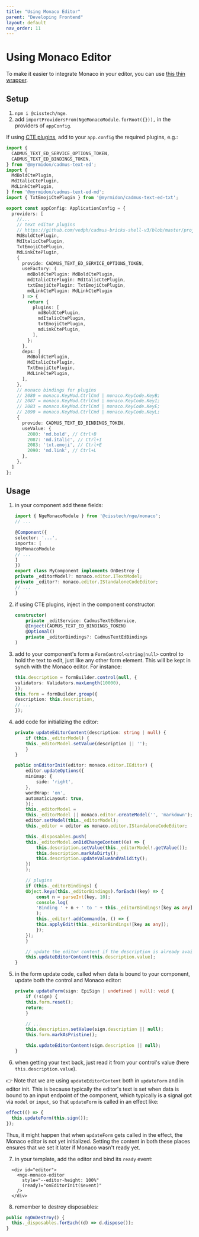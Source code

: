 ```yaml
---
title: "Using Monaco Editor"
parent: "Developing Frontend"
layout: default
nav_order: 11
---
```


# Using Monaco Editor

To make it easier to integrate Monaco in your editor, you can use [this thin wrapper](https://cisstech.github.io/nge/docs/nge-monaco/getting-started).

## Setup

1. `npm i @cisstech/nge`.
2. add `importProvidersFrom(NgeMonacoModule.forRoot({})),` in the providers of `appConfig`.

If using [CTE plugins](https://github.com/vedph/cadmus-bricks-shell-v3/blob/master/projects/myrmidon/cadmus-text-ed/README.md), add to your `app.config` the required plugins, e.g.:

```ts
import {
  CADMUS_TEXT_ED_SERVICE_OPTIONS_TOKEN,
  CADMUS_TEXT_ED_BINDINGS_TOKEN,
} from '@myrmidon/cadmus-text-ed';
import {
  MdBoldCtePlugin,
  MdItalicCtePlugin,
  MdLinkCtePlugin,
} from '@myrmidon/cadmus-text-ed-md';
import { TxtEmojiCtePlugin } from '@myrmidon/cadmus-text-ed-txt';

export const appConfig: ApplicationConfig = {
  providers: [
    //...
    // text editor plugins
    // https://github.com/vedph/cadmus-bricks-shell-v3/blob/master/projects/myrmidon/cadmus-text-ed/README.md
    MdBoldCtePlugin,
    MdItalicCtePlugin,
    TxtEmojiCtePlugin,
    MdLinkCtePlugin,
    {
      provide: CADMUS_TEXT_ED_SERVICE_OPTIONS_TOKEN,
      useFactory: (
        mdBoldCtePlugin: MdBoldCtePlugin,
        mdItalicCtePlugin: MdItalicCtePlugin,
        txtEmojiCtePlugin: TxtEmojiCtePlugin,
        mdLinkCtePlugin: MdLinkCtePlugin
      ) => {
        return {
          plugins: [
            mdBoldCtePlugin,
            mdItalicCtePlugin,
            txtEmojiCtePlugin,
            mdLinkCtePlugin,
          ],
        };
      },
      deps: [
        MdBoldCtePlugin,
        MdItalicCtePlugin,
        TxtEmojiCtePlugin,
        MdLinkCtePlugin,
      ],
    },
    // monaco bindings for plugins
    // 2080 = monaco.KeyMod.CtrlCmd | monaco.KeyCode.KeyB;
    // 2087 = monaco.KeyMod.CtrlCmd | monaco.KeyCode.KeyI;
    // 2083 = monaco.KeyMod.CtrlCmd | monaco.KeyCode.KeyE;
    // 2090 = monaco.KeyMod.CtrlCmd | monaco.KeyCode.KeyL;
    {
      provide: CADMUS_TEXT_ED_BINDINGS_TOKEN,
      useValue: {
        2080: 'md.bold', // Ctrl+B
        2087: 'md.italic', // Ctrl+I
        2083: 'txt.emoji', // Ctrl+E
        2090: 'md.link', // Ctrl+L
      },
    },
  ]
};
```

## Usage

1. in your component add these fields:

    ```ts
    import { NgeMonacoModule } from '@cisstech/nge/monaco';
    // ...

    @Component({
    selector: '...',
    imports: [
    NgeMonacoModule
    // ...
    ]
    })
    export class MyComponent implements OnDestroy {
    private _editorModel?: monaco.editor.ITextModel;
    private _editor?: monaco.editor.IStandaloneCodeEditor;
    // ...
    }
    ```

2. if using CTE plugins, inject in the component constructor:

    ```ts
    constructor(
        private _editService: CadmusTextEdService,
        @Inject(CADMUS_TEXT_ED_BINDINGS_TOKEN)
        @Optional()
        private _editorBindings?: CadmusTextEdBindings
    )
    ```

3. add to your component's form a `FormControl<string|null>` control to hold the text to edit, just like any other form element. This will be kept in synch with the Monaco editor. For instance:

    ```ts
    this.description = formBuilder.control(null, {
    validators: Validators.maxLength(10000),
    });
    this.form = formBuilder.group({
    description: this.description,
    // ...
    });
    ```

4. add code for initializing the editor:

    ```ts
    private updateEditorContent(description: string | null) {
        if (this._editorModel) {
        this._editorModel.setValue(description || '');
        }
    }

    public onEditorInit(editor: monaco.editor.IEditor) {
        editor.updateOptions({
        minimap: {
            side: 'right',
        },
        wordWrap: 'on',
        automaticLayout: true,
        });
        this._editorModel =
        this._editorModel || monaco.editor.createModel('', 'markdown');
        editor.setModel(this._editorModel);
        this._editor = editor as monaco.editor.IStandaloneCodeEditor;

        this._disposables.push(
        this._editorModel.onDidChangeContent((e) => {
            this.description.setValue(this._editorModel!.getValue());
            this.description.markAsDirty();
            this.description.updateValueAndValidity();
        })
        );

        // plugins
        if (this._editorBindings) {
        Object.keys(this._editorBindings).forEach((key) => {
            const n = parseInt(key, 10);
            console.log(
            'Binding ' + n + ' to ' + this._editorBindings![key as any]
            );
            this._editor!.addCommand(n, () => {
            this.applyEdit(this._editorBindings![key as any]);
            });
        });
        }

        // update the editor content if the description is already available
        this.updateEditorContent(this.description.value);
    }
    ```

5. in the form update code, called when data is bound to your component, update both the control and Monaco editor:

    ```ts
    private updateForm(sign: EpiSign | undefined | null): void {
        if (!sign) {
        this.form.reset();
        return;
        }

        // ...
        this.description.setValue(sign.description || null);
        this.form.markAsPristine();

        this.updateEditorContent(sign.description || null);
    }
    ```

6. when getting your text back, just read it from your control's value (here `this.description.value`).

👉 Note that we are using `updateEditorContent` both in `updateForm` and in editor init. This is because typically the editor's text is set when data is bound to an input endpoint of the component, which typically is a signal got via `model` or `input`, so that `updateForm` is called in an effect like:

```ts
effect(() => {
  this.updateForm(this.sign());
});
```

Thus, it might happen that when `updateForm` gets called in the effect, the Monaco editor is not yet initialized. Setting the content in both these places ensures that we set it later if Monaco wasn't ready yet.

7. in your template, add the editor and bind its `ready` event:

```hml
  <div id="editor">
    <nge-monaco-editor
      style="--editor-height: 100%"
      (ready)="onEditorInit($event)"
    />
  </div>
```

8. remember to destroy disposables:

```ts
public ngOnDestroy() {
  this._disposables.forEach((d) => d.dispose());
}
```
